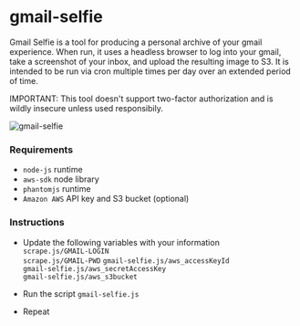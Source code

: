 # gmail-selfie
Gmail Selfie is a tool for producing a personal archive of your gmail experience. When run, it uses a headless browser to log into your gmail, take a screenshot of your inbox, and upload the resulting image to S3. It is intended to be run via cron multiple times per day over an extended period of time.

IMPORTANT: This tool doesn't support two-factor authorization and is wildly insecure unless used responsibily.

![gmail-selfie](https://dl.dropboxusercontent.com/content_link/bgxODsCavTdlm5nEgDQC3LTLHEtOPQHUlYq4EYO7pSwg0OXxmbo1KGuHa1dXjhwO/file?raw=1&dl=0&duc_id=BpeDeCsEzBSi1tktpi3ItqfceSAPPlv1v9dLHhLd9MT8QrHrmt6UziVTAHocIbSB&size=2048x1536&size_mode=3)

### Requirements
- `node-js` runtime
- `aws-sdk` node library
- `phantomjs` runtime 
- `Amazon AWS` API key and S3 bucket (optional)


### Instructions
  - Update the following variables with your information  
  `scrape.js/GMAIL-LOGIN`  
  `scrape.js/GMAIL-PWD` 
  `gmail-selfie.js/aws_accessKeyId`  
  `gmail-selfie.js/aws_secretAccessKey`  
  `gmail-selfie.js/aws_s3bucket`
  
  - Run the script `gmail-selfie.js`
  - Repeat

